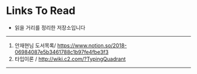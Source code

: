 # Links To Read
* 읽을 거리를 정리한 저장소입니다
---
1. 안재현님 도서목록/ https://www.notion.so/2018-06984087e5b3461788c1b97fe4fbe3f3 
2. 타입이론 / http://wiki.c2.com/?TypingQuadrant
---
